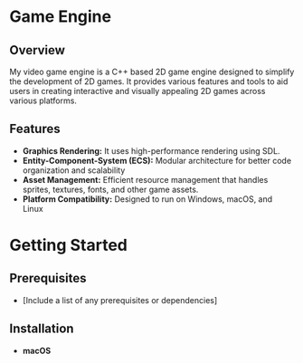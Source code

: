 # Game Engine

## Overview
My video game engine is a C++ based 2D game engine designed to simplify the development of 2D games. It provides various features and tools to aid users in creating interactive and visually appealing 2D games across various platforms.

## Features
* **Graphics Rendering:** It uses high-performance rendering using SDL.
* **Entity-Component-System (ECS):** Modular architecture for better code organization and scalability
* **Asset Management:** Efficient resource management that handles sprites, textures, fonts, and other game assets.
* **Platform Compatibility:** Designed to run on Windows, macOS, and Linux

# Getting Started

## Prerequisites
* [Include a list of any prerequisites or dependencies]

## Installation
* **macOS**


